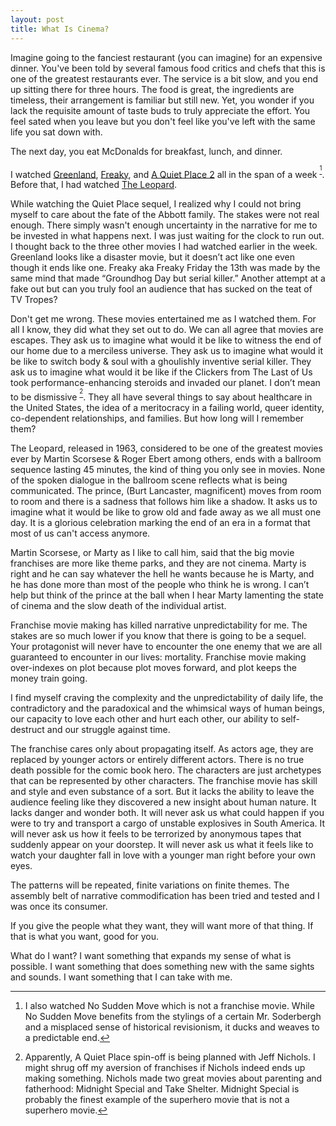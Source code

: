 ```yaml
---
layout: post
title: What Is Cinema?
---
```


Imagine going to the fanciest restaurant (you can imagine) for an expensive dinner. You've been told by several famous food critics and chefs that this is one of the greatest restaurants ever. The service is a bit slow, and you end up sitting there for three hours. The food is great, the ingredients are timeless, their arrangement is familiar but still new. Yet, you wonder if you lack the requisite amount of taste buds to truly appreciate the effort. You feel sated when you leave but you don't feel like you've left with the same life you sat down with. 

The next day, you eat McDonalds for breakfast, lunch, and dinner. 

I watched [Greenland](https://www.imdb.com/title/tt7737786/), [Freaky](https://www.imdb.com/title/tt10919380/), and [A Quiet Place 2](https://www.imdb.com/title/tt8332922/) all in the span of a week <sup>[^1]</sup>. Before that, I had watched [The Leopard](https://www.rogerebert.com/reviews/great-movie-the-leopard-1963). 

While watching the Quiet Place sequel, I realized why I could not bring myself to care about the fate of the Abbott family. The stakes were not real enough. There simply wasn't enough uncertainty in the narrative for me to be invested in what happens next. I was just waiting for the clock to run out. I thought back to the three other movies I had watched earlier in the week. Greenland looks like a disaster movie, but it doesn’t act like one even though it ends like one. Freaky aka Freaky Friday the 13th was made by the same mind that made “Groundhog Day but serial killer.” Another attempt at a fake out but can you truly fool an audience that has sucked on the teat of TV Tropes?

Don't get me wrong. These movies entertained me as I watched them. For all I know, they did what they set out to do. We can all agree that movies are escapes. They ask us to imagine what would it be like to witness the end of our home due to a merciless universe. They ask us to imagine what would it be like to switch body & soul with a ghoulishly inventive serial killer. They ask us to imagine what would it be like if the Clickers from The Last of Us took performance-enhancing steroids and invaded our planet. I don’t mean to be dismissive <sup>[^2]</sup>. They all have several things to say about healthcare in the United States, the idea of a meritocracy in a failing world, queer identity, co-dependent relationships, and families. But how long will I remember them?

The Leopard, released in 1963, considered to be one of the greatest movies ever by Martin Scorsese & Roger Ebert among others, ends with a ballroom sequence lasting 45 minutes, the kind of thing you only see in movies. None of the spoken dialogue in the ballroom scene reflects what is being communicated. The prince, (Burt Lancaster, magnificent) moves from room to room and there is a sadness that follows him like a shadow. It asks us to imagine what it would be like to grow old and fade away as we all must one day. It is a glorious celebration marking the end of an era in a format that most of us can't access anymore.

Martin Scorsese, or Marty as I like to call him, said that the big movie franchises are more like theme parks, and they are not cinema. Marty is right and he can say whatever the hell he wants because he is Marty, and he has done more than most of the people who think he is wrong. I can’t help but think of the prince at the ball when I hear Marty lamenting the state of cinema and the slow death of the individual artist.

Franchise movie making has killed narrative unpredictability for me. The stakes are so much lower if you know that there is going to be a sequel. Your protagonist will never have to encounter the one enemy that we are all guaranteed to encounter in our lives: mortality. Franchise movie making over-indexes on plot because plot moves forward, and plot keeps the money train going.

I find myself craving the complexity and the unpredictability of daily life, the contradictory and the paradoxical and the whimsical ways of human beings, our capacity to love each other and hurt each other, our ability to self-destruct and our struggle against time.

The franchise cares only about propagating itself. As actors age, they are replaced by younger actors or entirely different actors. There is no true death possible for the comic book hero. The characters are just archetypes that can be represented by other characters. The franchise movie has skill and style and even substance of a sort. But it lacks the ability to leave the audience feeling like they discovered a new insight about human nature. It lacks danger and wonder both. It will never ask us what could happen if you were to try and transport a cargo of unstable explosives in South America. It will never ask us how it feels to be terrorized by anonymous tapes that suddenly appear on your doorstep. It will never ask us what it feels like to watch your daughter fall in love with a younger man right before your own eyes.

The patterns will be repeated, finite variations on finite themes. The assembly belt of narrative commodification has been tried and tested and I was once its consumer. 

If you give the people what they want, they will want more of that thing. If that is what you want, good for you. 

What do I want? I want something that expands my sense of what is possible. I want something that does something new with the same sights and sounds. I want something that I can take with me.


[^1]: I also watched No Sudden Move which is not a franchise movie. While No Sudden Move benefits from the stylings of a certain Mr. Soderbergh and a misplaced sense of historical revisionism, it ducks and weaves to a predictable end.

[^2]: Apparently, A Quiet Place spin-off is being planned with Jeff Nichols. I might shrug off my aversion of franchises if Nichols indeed ends up making something. Nichols made two great movies about parenting and fatherhood: Midnight Special and Take Shelter. Midnight Special is probably the finest example of the superhero movie that is not a superhero movie.
